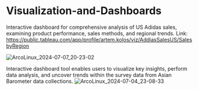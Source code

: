 # Visualization-and-Dashboards
Interactive dashboard for comprehensive analysis of US Adidas sales, examining product performance, sales methods, and regional trends.
Link: https://public.tableau.com/app/profile/artem.kolos/viz/AddiasSalesUS/SalesbyRegion

![ArcoLinux_2024-07-07_20-23-02](https://github.com/tipharez-allmighty/Visualization-and-Dashboards/assets/144653473/77c9a1a3-ef31-41bd-895b-55d93a086950)

Interactive dashboard tool enables users to visualize key insights, perform data analysis, and uncover trends within the survey data from Asian Barometer data collections.
![ArcoLinux_2024-07-04_23-08-33](https://github.com/tipharez-allmighty/asian-barometer-exploration/assets/144653473/2a0c453f-abb4-496c-8433-592385ec591d)
